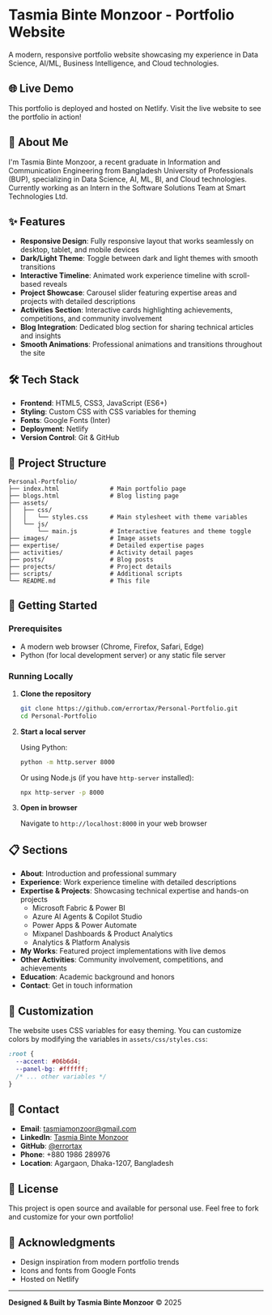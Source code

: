 # Tasmia Binte Monzoor - Portfolio Website

A modern, responsive portfolio website showcasing my experience in Data Science, AI/ML, Business Intelligence, and Cloud technologies.

## 🌐 Live Demo

This portfolio is deployed and hosted on Netlify. Visit the live website to see the portfolio in action!

## 👋 About Me

I'm Tasmia Binte Monzoor, a recent graduate in Information and Communication Engineering from Bangladesh University of Professionals (BUP), specializing in Data Science, AI, ML, BI, and Cloud technologies. Currently working as an Intern in the Software Solutions Team at Smart Technologies Ltd.

## ✨ Features

- **Responsive Design**: Fully responsive layout that works seamlessly on desktop, tablet, and mobile devices
- **Dark/Light Theme**: Toggle between dark and light themes with smooth transitions
- **Interactive Timeline**: Animated work experience timeline with scroll-based reveals
- **Project Showcase**: Carousel slider featuring expertise areas and projects with detailed descriptions
- **Activities Section**: Interactive cards highlighting achievements, competitions, and community involvement
- **Blog Integration**: Dedicated blog section for sharing technical articles and insights
- **Smooth Animations**: Professional animations and transitions throughout the site

## 🛠️ Tech Stack

- **Frontend**: HTML5, CSS3, JavaScript (ES6+)
- **Styling**: Custom CSS with CSS variables for theming
- **Fonts**: Google Fonts (Inter)
- **Deployment**: Netlify
- **Version Control**: Git & GitHub

## 📂 Project Structure

```
Personal-Portfolio/
├── index.html              # Main portfolio page
├── blogs.html              # Blog listing page
├── assets/
│   ├── css/
│   │   └── styles.css      # Main stylesheet with theme variables
│   └── js/
│       └── main.js         # Interactive features and theme toggle
├── images/                 # Image assets
├── expertise/              # Detailed expertise pages
├── activities/             # Activity detail pages
├── posts/                  # Blog posts
├── projects/               # Project details
├── scripts/                # Additional scripts
└── README.md               # This file
```

## 🚀 Getting Started

### Prerequisites

- A modern web browser (Chrome, Firefox, Safari, Edge)
- Python (for local development server) or any static file server

### Running Locally

1. **Clone the repository**
   ```bash
   git clone https://github.com/errortax/Personal-Portfolio.git
   cd Personal-Portfolio
   ```

2. **Start a local server**
   
   Using Python:
   ```bash
   python -m http.server 8000
   ```
   
   Or using Node.js (if you have `http-server` installed):
   ```bash
   npx http-server -p 8000
   ```

3. **Open in browser**
   
   Navigate to `http://localhost:8000` in your web browser

## 📋 Sections

- **About**: Introduction and professional summary
- **Experience**: Work experience timeline with detailed descriptions
- **Expertise & Projects**: Showcasing technical expertise and hands-on projects
  - Microsoft Fabric & Power BI
  - Azure AI Agents & Copilot Studio
  - Power Apps & Power Automate
  - Mixpanel Dashboards & Product Analytics
  - Analytics & Platform Analysis
- **My Works**: Featured project implementations with live demos
- **Other Activities**: Community involvement, competitions, and achievements
- **Education**: Academic background and honors
- **Contact**: Get in touch information

## 🎨 Customization

The website uses CSS variables for easy theming. You can customize colors by modifying the variables in `assets/css/styles.css`:

```css
:root {
  --accent: #06b6d4;
  --panel-bg: #ffffff;
  /* ... other variables */
}
```

## 📱 Contact

- **Email**: [tasmiamonzoor@gmail.com](mailto:tasmiamonzoor@gmail.com)
- **LinkedIn**: [Tasmia Binte Monzoor](https://www.linkedin.com/in/tasmia-binte-monzoor)
- **GitHub**: [@errortax](https://github.com/errortax)
- **Phone**: +880 1986 289976
- **Location**: Agargaon, Dhaka-1207, Bangladesh

## 📄 License

This project is open source and available for personal use. Feel free to fork and customize for your own portfolio!

## 🙏 Acknowledgments

- Design inspiration from modern portfolio trends
- Icons and fonts from Google Fonts
- Hosted on Netlify

---

**Designed & Built by Tasmia Binte Monzoor** © 2025
